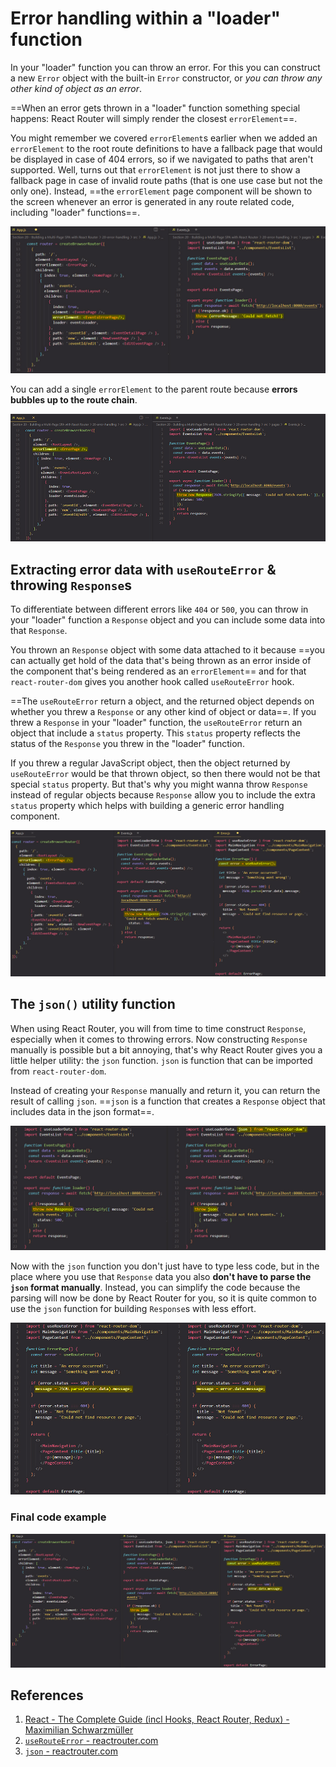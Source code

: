 # Error handling within a "loader" function

In your "loader" function you can throw an error. For this you can construct a new `Error` object with the built-in `Error` constructor, or _you can throw any other kind of object as an error_.

==When an error gets thrown in a "loader" function something special happens: React Router will simply render the closest `errorElement`==. 

You might remember we covered `errorElement`s earlier when we added an `errorElement` to the root route definitions to have a fallback page that would be displayed in case of 404 errors, so if we navigated to paths that aren't supported. Well, turns out that `errorElement` is not just there to show a fallback page in case of invalid route paths (that is one use case but not the only one). Instead, ==the `errorElement` page component will be shown to the screen whenever an error is generated in any route related code, including "loader" functions==.

![Errors_with_loader_function1](../../img/Errors_with_loader_function1.jpg)

You can add a single `errorElement` to the parent route because **errors bubbles up to the route chain**.

![Errors_with_loader_function](../../img/Errors_with_loader_function.jpg)

## Extracting error data with `useRouteError` & throwing `Response`s

To differentiate between different errors like `404` or `500`, you can throw in your "loader" function a `Response` object and you can include some data into that `Response`.

You thrown an `Response` object with some data attached to it because ==you can actually get hold of the data that's being thrown as an error inside of the component that's being rendered as an `errorElement`== and for that `react-router-dom` gives you another hook called `useRouteError` hook.

==The `useRouteError` return a object, and the returned object depends on whether you threw a `Response` or any other kind of object or data==. If you threw a `Response` in your "loader" function, the `useRouteError` return an object that include a `status` property. This `status` property reflects the status of the `Response` you threw in the "loader" function.

If you threw a regular JavaScript object, then the object returned by `useRouteError` would be that thrown object, so then there would not be that special `status` property. But that's why you might wanna throw `Response` instead of regular objects because `Response` allow you to include the extra `status` property which helps with building a generic error handling component.

![Errors_with_loader_function2](../../img/Errors_with_loader_function2.jpg)

## The `json()` utility function

When using React Router, you will from time to time construct `Response`, especially when it comes to throwing errors. Now constructing `Response` manually is possible but a bit annoying, that's why React Router gives you a little helper utility: the `json` function. `json` is function that can be imported from `react-router-dom`.

Instead of creating your `Response` manually and return it, you can return the result of calling `json`. ==`json` is a function that creates a `Response` object that includes data in the json format==.

![Errors_with_loader_function3](../../img/Errors_with_loader_function3.jpg)

Now with the `json` function you don't just have to type less code, but in the place where you use that `Response` data you also **don't have to parse the `json` format manually**. Instead, you can simplify the code because the parsing will now be done by React Router for you, so it is quite common to use the `json` function for building `Response`s with less effort.

![Errors_with_loader_function4](../../img/Errors_with_loader_function4.jpg)

### Final code example

![Errors_with_loader_function5](../../img/Errors_with_loader_function5.jpg)

## References

1. [React - The Complete Guide (incl Hooks, React Router, Redux) - Maximilian Schwarzmüller](https://www.udemy.com/course/react-the-complete-guide-incl-redux/)
2. [`useRouteError` - reactrouter.com](https://reactrouter.com/en/main/hooks/use-route-error)
3. [`json` - reactrouter.com](https://reactrouter.com/en/main/fetch/json)